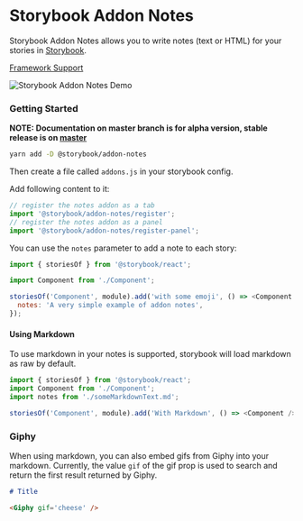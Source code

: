 # Storybook Addon Notes

Storybook Addon Notes allows you to write notes (text or HTML) for your stories in [Storybook](https://storybook.js.org).

[Framework Support](https://github.com/storybooks/storybook/blob/master/ADDONS_SUPPORT.md)

![Storybook Addon Notes Demo](docs/demo.png)

### Getting Started

**NOTE: Documentation on master branch is for alpha version, stable release is on [master](https://github.com/storybooks/storybook/tree/master/addons/)**

```sh
yarn add -D @storybook/addon-notes
```

Then create a file called `addons.js` in your storybook config.

Add following content to it:

```js
// register the notes addon as a tab
import '@storybook/addon-notes/register';
// register the notes addon as a panel
import '@storybook/addon-notes/register-panel';
```

You can use the `notes` parameter to add a note to each story:

```js
import { storiesOf } from '@storybook/react';

import Component from './Component';

storiesOf('Component', module).add('with some emoji', () => <Component />, {
  notes: 'A very simple example of addon notes',
});
```

#### Using Markdown

To use markdown in your notes is supported, storybook will load markdown as raw by default.

```js
import { storiesOf } from '@storybook/react';
import Component from './Component';
import notes from './someMarkdownText.md';

storiesOf('Component', module).add('With Markdown', () => <Component />, { notes });
```

### Giphy

When using markdown, you can also embed gifs from Giphy into your markdown. Currently, the value `gif` of the gif prop is used to search and return the first result returned by Giphy.

```md
# Title

<Giphy gif='cheese' />
```
